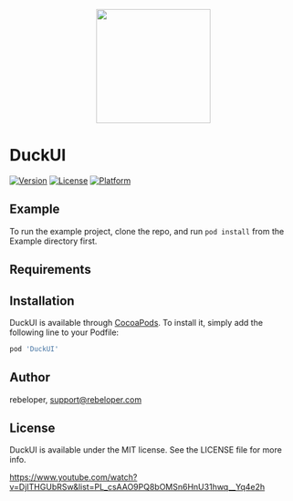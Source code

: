 <p align="center">
<img src='https://github.com/rebeloper/DuckUI/blob/master/Example/DuckUI/Images.xcassets/icon.imageset/icon.png' width="200" />
</p>

# DuckUI

[![Version](https://img.shields.io/cocoapods/v/DuckUI.svg?style=flat)](https://cocoapods.org/pods/DuckUI)
[![License](https://img.shields.io/cocoapods/l/DuckUI.svg?style=flat)](https://cocoapods.org/pods/DuckUI)
[![Platform](https://img.shields.io/cocoapods/p/DuckUI.svg?style=flat)](https://cocoapods.org/pods/DuckUI)

## Example

To run the example project, clone the repo, and run `pod install` from the Example directory first.

## Requirements

## Installation

DuckUI is available through [CocoaPods](https://cocoapods.org). To install
it, simply add the following line to your Podfile:

```ruby
pod 'DuckUI'
```

## Author

rebeloper, support@rebeloper.com

## License

DuckUI is available under the MIT license. See the LICENSE file for more info.

https://www.youtube.com/watch?v=DjITHGUbRSw&list=PL_csAAO9PQ8bOMSn6HnU31hwq__Yq4e2h
